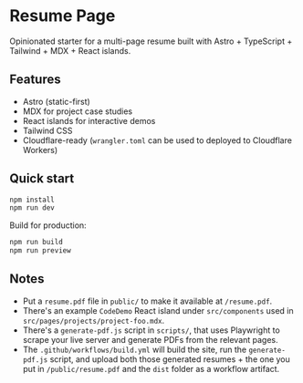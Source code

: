 # Resume Page

Opinionated starter for a multi-page resume built with Astro + TypeScript + Tailwind + MDX + React islands.

## Features
- Astro (static-first)
- MDX for project case studies
- React islands for interactive demos
- Tailwind CSS
- Cloudflare-ready (`wrangler.toml` can be used to deployed to Cloudflare Workers)

## Quick start

```bash
npm install
npm run dev
```

Build for production:

```bash
npm run build
npm run preview
```

## Notes

- Put a `resume.pdf` file in `public/` to make it available at `/resume.pdf`.
- There's an example `CodeDemo` React island under `src/components` used in `src/pages/projects/project-foo.mdx`.
- There's a `generate-pdf.js` script in `scripts/`, that uses Playwright to scrape your live server and generate PDFs from the relevant pages.
- The `.github/workflows/build.yml` will build the site, run the `generate-pdf.js` script, and upload both those generated resumes + the one you put in `/public/resume.pdf` and the `dist` folder as a workflow artifact.
